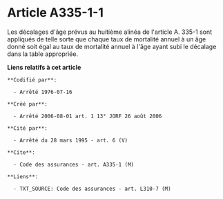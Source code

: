 # Article A335-1-1

Les décalages d'âge prévus au huitième alinéa de l'article A. 335-1 sont appliqués de telle sorte que chaque taux de
mortalité annuel à un âge donné soit égal au taux de mortalité annuel à l'âge ayant subi le décalage dans la table
appropriée.

**Liens relatifs à cet article**

	**Codifié par**:

	  - Arrêté 1976-07-16

	**Créé par**:

	  - Arrêté 2006-08-01 art. 1 13° JORF 26 août 2006

	**Cité par**:

	  - Arrêté du 28 mars 1995 - art. 6 (V)

	**Cite**:

	  - Code des assurances - art. A335-1 (M)

	**Liens**:

	  - TXT_SOURCE: Code des assurances - art. L310-7 (M)
